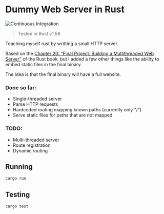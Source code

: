 # Dummy Web Server in Rust

![Continuous Integration](https://github.com/gabrielfalcao/rust-dummy-web/actions/workflows/rust.yaml/badge.svg)

> Tested in Rust v1.56

Teaching myself rust by writting a small HTTP server.

Based on the [Chapter 20: "Final Project: Building a Multithreaded Web
Server"](https://doc.rust-lang.org/book/ch20-00-final-project-a-web-server.html)
of the Rust book, but I added a few other things like the ability to
embed static files in the final binary.

The idea is that the final binary will have a full website.


### Done so far:

- Single-threaded server
- Parse HTTP requests
- Hardcoded routing mapping known paths (currently only "/")
- Serve static files for paths that are not mapped

### TODO:

- Multi-threaded server
- Route registration
- Dynamic routing


## Running


```bash
cargo run
```

## Testing


```bash
cargo test
```
